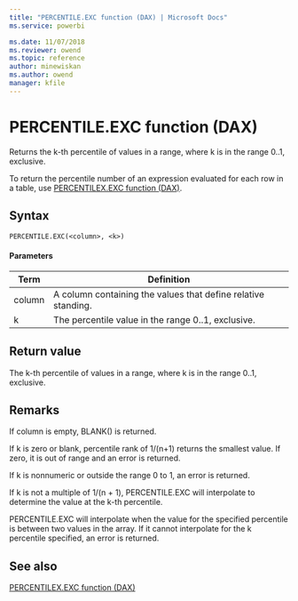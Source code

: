 ```yaml
---
title: "PERCENTILE.EXC function (DAX) | Microsoft Docs"
ms.service: powerbi 

ms.date: 11/07/2018
ms.reviewer: owend
ms.topic: reference
author: minewiskan
ms.author: owend
manager: kfile
---
```

# PERCENTILE.EXC function (DAX)

  
Returns the k-th percentile of values in a range, where k is in the range 0..1, exclusive.  
  
To return the percentile number of an expression evaluated for each row in a table, use [PERCENTILEX.EXC function &#40;DAX&#41;](percentilex-exc-function-dax.md).  
  
## Syntax  
  
```dax
PERCENTILE.EXC(<column>, <k>)  
```
  
#### Parameters  
  
|Term|Definition|  
|--------|--------------|  
|column|A column containing the values that define relative standing.|  
|k|The percentile value in the range 0..1, exclusive.|  
  
## Return value  
The k-th percentile of values in a range, where k is in the range 0..1, exclusive.  
  
## Remarks  
If column is empty, BLANK() is returned.  
  
If k is zero or blank, percentile rank of 1/(n+1) returns the smallest value. If zero, it is out of range and an error is returned.  
  
If k is nonnumeric or outside the range 0 to 1, an error is returned.  
  
If k is not a multiple of 1/(n + 1), PERCENTILE.EXC will interpolate to determine the value at the k-th percentile.  
  
PERCENTILE.EXC will interpolate when the value for the specified percentile is between two values in the array. If it cannot interpolate for the k percentile specified, an error is returned.  
  
## See also  
[PERCENTILEX.EXC function &#40;DAX&#41;](percentilex-exc-function-dax.md)  
  
